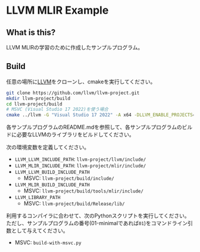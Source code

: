 # LLVM MLIR Example

## What is this?

LLVM MLIRの学習のために作成したサンプルプログラム。

## Build

任意の場所に[LLVM](https://github.com/llvm/llvm-project)をクローンし、cmakeを実行してください。

```sh
git clone https://github.com/llvm/llvm-project.git
mkdir llvm-project/build
cd llvm-project/build
# MSVC (Visual Studio 17 2022)を使う場合
cmake ../llvm -G "Visual Studio 17 2022" -A x64 -DLLVM_ENABLE_PROJECTS=mlir -DLLVM_BUILD_EXAMPLES=OFF -DLLVM_TARGETS_TO_BUILD="Native" -DCMAKE_BUILD_TYPE=Release -Thost=x64 -DLLVM_ENABLE_ASSERTIONS=ON -DLLVM_ENABLE_RTTI=ON -DLLVM_ENABLE_DIA_SDK=OFF
```

各サンプルプログラムのREADME.mdを参照して、各サンプルプログラムのビルドに必要なLLVMのライブラリをビルドしてください。

次の環境変数を定義してください。

- `LLVM_LLVM_INCLUDE_PATH`: `llvm-project/llvm/include/`
- `LLVM_MLIR_INCLUDE_PATH`: `llvm-project/mlir/include/`
- `LLVM_LLVM_BUILD_INCLUDE_PATH`
  - MSVC: `llvm-project/build/include/`
- `LLVM_MLIR_BUILD_INCLUDE_PATH`
  - MSVC: `llvm-project/build/tools/mlir/include/`
- `LLVM_LIBRARY_PATH`
  - MSVC: `llvm-project/build/Release/lib/`

利用するコンパイラに合わせて、次のPythonスクリプトを実行してください。
ただし、サンプルプログラムの番号(01-minimalであれば`01`)をコマンドライン引数として与えてください。

- MSVC: `build-with-msvc.py`
